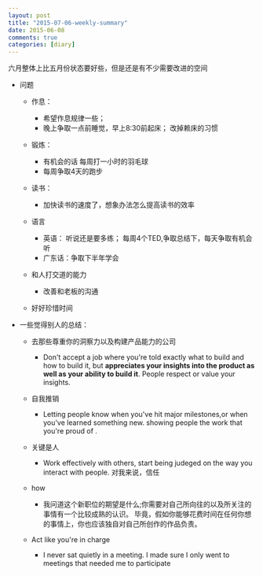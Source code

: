 ```yaml
---
layout: post
title: "2015-07-06-weekly-summary"
date: 2015-06-08
comments: true
categories: [diary]
---
```


六月整体上比五月份状态要好些，但是还是有不少需要改进的空间

+ 问题
   * 作息：
     - 希望作息规律一些；
     - 晚上争取一点前睡觉，早上8:30前起床； 改掉赖床的习惯
   
   * 锻炼：
     - 有机会的话 每周打一小时的羽毛球
     - 每周争取4天的跑步
     
   * 读书：
     - 加快读书的速度了，想象办法怎么提高读书的效率
     
   * 语言
     - 英语： 听说还是要多练； 每周4个TED,争取总结下，每天争取有机会听
     - 广东话：争取下半年学会

   * 和人打交道的能力
     - 改善和老板的沟通

   * 好好珍惜时间

+ 一些觉得别人的总结：
   * 去那些尊重你的洞察力以及构建产品能力的公司
     - Don't accept a job where you're told exactly what to build and how to build it,
       but  **appreciates your insights into the product as well as your ability to build it**.
       People respect or value your insights.

   * 自我推销
     - Letting people know when you've hit major milestones,or when you've learned something new.
   showing people the work that you're proud of .
   
   * 关键是人
     - Work effectively with others, start being judeged on the way you interact with people.
   对我来说，信任

   * how
     - 我问道这个新职位的期望是什么;你需要对自己所向往的以及所关注的事情有一个比较成熟的认识。
   毕竟，假如你能够花费时间在任何你想的事情上，你也应该独自对自己所创作的作品负责。

   * Act like you're in charge
     - I never sat quietly in a meeting.
       I made sure I only went to meetings that needed me to participate

[1]: http://blog.jobbole.com/53812/  "Nicholas C. Zakas：我得到的最佳职业生涯建议"
